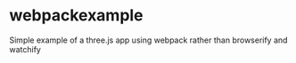 # webpackexample
Simple example of a three.js app using webpack rather than browserify and watchify
